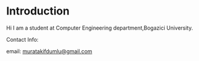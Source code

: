 # Introduction #

Hi I am a student at Computer Engineering department,Bogazici University.

Contact Info:

email: muratakifdumlu@gmail.com